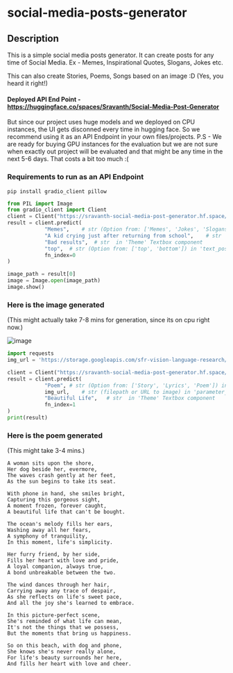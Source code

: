 # social-media-posts-generator

## Description

This is a simple social media posts generator. It can create posts for any time of Social Media. Ex - Memes, Inspirational Quotes, Slogans, Jokes etc. 

This can also create Stories, Poems, Songs based on an image :D (Yes, you heard it right!)

#### Deployed API End Point - https://huggingface.co/spaces/Sravanth/Social-Media-Post-Generator

But since our project uses huge models and we deployed on CPU instances, the UI gets disconned every time in hugging face. So we recommend using it as an API Endpoint in your own files/projects.
P.S - We are ready for buying GPU instances for the evaluation but we are not sure when exactly out project will be evaluated and that might be any time in the next 5-6 days. That costs a bit too much :(

### Requirements to run as an API Endpoint 

```
pip install gradio_client pillow
```

```python
from PIL import Image
from gradio_client import Client
client = Client("https://sravanth-social-media-post-generator.hf.space/")
result = client.predict(
            "Memes",	# str (Option from: ['Memes', 'Jokes', 'Slogans', 'Inspirational Quotes']) in 'Category' Dropdown component
            "A kid crying just after returning from school",	# str  in 'Image Description/prompt' Textbox component
            "Bad results",	# str  in 'Theme' Textbox component
            "top",	# str (Option from: ['top', 'bottom']) in 'text_position' Dropdown component
            fn_index=0
)

image_path = result[0]
image = Image.open(image_path)
image.show()
```
### Here is the image generated

(This might actually take 7-8 mins for generation, since its on cpu right now.)

![image](https://github.com/Sravanthgithub/social-media-posts-generator/assets/77894804/fc9caf9f-0c45-45a8-bc53-5dd86c23303e)


```python
import requests
img_url = 'https://storage.googleapis.com/sfr-vision-language-research/BLIP/demo.jpg'

client = Client("https://sravanth-social-media-post-generator.hf.space/")
result = client.predict(
            "Poem",	# str (Option from: ['Story', 'Lyrics', 'Poem']) in 'Category' Dropdown component
            img_url,	# str (filepath or URL to image) in 'parameter_17' Image component
            "Beautiful Life",	# str  in 'Theme' Textbox component
            fn_index=1
)
print(result)
``` 
### Here is the poem generated

(This might take 3-4 mins.)

```
A woman sits upon the shore,
Her dog beside her, evermore,
The waves crash gently at her feet,
As the sun begins to take its seat.

With phone in hand, she smiles bright,
Capturing this gorgeous sight,
A moment frozen, forever caught,
A beautiful life that can't be bought.

The ocean's melody fills her ears,
Washing away all her fears,
A symphony of tranquility,
In this moment, life's simplicity.

Her furry friend, by her side,
Fills her heart with love and pride,
A loyal companion, always true,
A bond unbreakable between the two.

The wind dances through her hair,
Carrying away any trace of despair,
As she reflects on life's sweet pace,
And all the joy she's learned to embrace.

In this picture-perfect scene,
She's reminded of what life can mean,
It's not the things that we possess,
But the moments that bring us happiness.

So on this beach, with dog and phone,
She knows she's never really alone,
For life's beauty surrounds her here,
And fills her heart with love and cheer.
```


